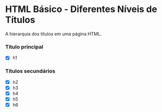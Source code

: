 # HTML Básico - Diferentes Níveis de Títulos

A hierarquia dos títulos em uma página HTML.

### Título principal

- [x] h1

 ### Títulos secundários

- [x] h2
- [x] h3
- [x] h4
- [x] h5
- [x] h6